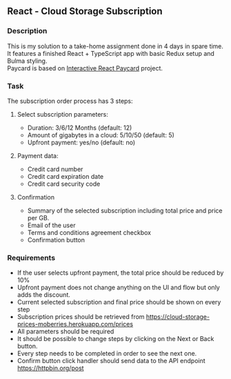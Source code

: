 ## React - Cloud Storage Subscription

### Description

This is my solution to a take-home assignment done in 4 days in spare time.<br />
It features a finished React + TypeScript app with basic Redux setup and Bulma styling.<br />
Paycard is based on [Interactive React Paycard](https://github.com/jasminmif/react-interactive-paycard) project.

### Task

The subscription order process has 3 steps:

1. Select subscription parameters:

   * Duration: 3/6/12 Months (default: 12)
   * Amount of gigabytes in a cloud: 5/10/50 (default: 5)
   * Upfront payment: yes/no (default: no)

2. Payment data:
   * Credit card number
   * Credit card expiration date
   * Credit card security code

3. Confirmation
   * Summary of the selected subscription including total price and price per GB.
   * Email of the user
   * Terms and conditions agreement checkbox
   * Confirmation button

### Requirements

* If the user selects upfront payment, the total price should be reduced by 10%
* Upfront payment does not change anything on the UI and flow but only adds the discount.
* Current selected subscription and final price should be shown on every step
* Subscription prices should be retrieved from https://cloud-storage-prices-moberries.herokuapp.com/prices
* All parameters should be required
* It should be possible to change steps by clicking on the Next or Back button.
* Every step needs to be completed in order to see the next one.
* Confirm button click handler should send data to the API endpoint https://httpbin.org/post
